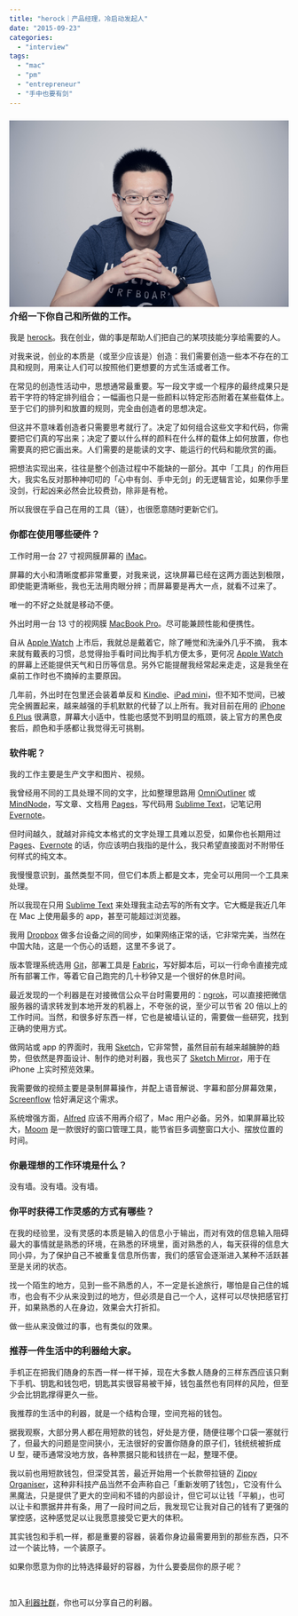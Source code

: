```yaml
---
title: "herock｜产品经理，冷启动发起人"
date: "2015-09-23"
categories: 
  - "interview"
tags: 
  - "mac"
  - "pm"
  - "entrepreneur"
  - "手中也要有剑"
---
```


### ![herock](/images/herock.png)介绍一下你自己和所做的工作。

我是 [herock](https://www.zhihu.com/people/herock)。我在创业，做的事是帮助人们把自己的某项技能分享给需要的人。

对我来说，创业的本质是（或至少应该是）创造：我们需要创造一些本不存在的工具和规则，用来让人们可以按照他们更想要的方式生活或者工作。

在常见的创造性活动中，思想通常最重要。写一段文字或一个程序的最终成果只是若干字符的特定排列组合；一幅画也只是一些颜料以特定形态附着在某些载体上。至于它们的排列和放置的规则，完全由创造者的思想决定。

但这并不意味着创造者只需要思考就行了。决定了如何组合这些文字和代码，你需要把它们真的写出来；决定了要以什么样的颜料在什么样的载体上如何放置，你也需要真的把它画出来。人们需要的是能读的文字、能运行的代码和能欣赏的画。

把想法实现出来，往往是整个创造过程中不能缺的一部分。其中「工具」的作用巨大，我实名反对那种神叨叨的「心中有剑、手中无剑」的无逻辑言论，如果你手里没剑，行起凶来必然会比较费劲，除非是有枪。

所以我很在乎自己在用的工具（链），也很愿意随时更新它们。

### 你都在使用哪些硬件？

工作时用一台 27 寸视网膜屏幕的 [iMac](https://www.apple.com/cn/imac/)。

屏幕的大小和清晰度都非常重要，对我来说，这块屏幕已经在这两方面达到极限，即使能更清晰些，我也无法用肉眼分辨；而屏幕要是再大一点，就看不过来了。

唯一的不好之处就是移动不便。

外出时用一台 13 寸的视网膜 [MacBook Pro](https://www.apple.com/cn/macbook-pro/)。尽可能兼顾性能和便携性。

自从 [Apple Watch](https://www.apple.com/cn/watch/) 上市后，我就总是戴着它，除了睡觉和洗澡外几乎不摘， 我本来就有戴表的习惯，总觉得抬手看时间比掏手机方便太多，更何况 [Apple Watch](https://www.apple.com/cn/watch/) 的屏幕上还能提供天气和日历等信息。另外它能提醒我经常起来走走，这是我坐在桌前工作时也不摘掉的主要原因。

几年前，外出时在包里还会装着单反和 [Kindle](https://www.amazon.cn/dp/B00QJDOLIO)、[iPad mini](https://www.apple.com/cn/ipad/)，但不知不觉间，已被完全搁置起来，越来越强的手机默默的代替了以上所有。我对目前在用的 [iPhone 6 Plus](https://www.apple.com/cn/iphone-6/) 很满意，屏幕大小适中，性能也感觉不到明显的瓶颈，装上官方的黑色皮套后，颜色和手感都让我觉得无可挑剔。

### 软件呢？

我的工作主要是生产文字和图片、视频。

我曾经用不同的工具处理不同的文字，比如整理思路用 [OmniOutliner](https://www.omnigroup.com/omnioutliner) 或 [MindNode](https://mindnode.com/)，写文章、文档用 [Pages](https://www.apple.com/mac/pages/)，写代码用 [Sublime Text](https://www.sublimetext.com/3)，记笔记用 [Evernote](https://evernote.com/intl/zh-cn/)。

但时间越久，就越对非纯文本格式的文字处理工具难以忍受，如果你也长期用过 [Pages](https://www.apple.com/mac/pages/)、[Evernote](https://evernote.com/intl/zh-cn/) 的话，你应该明白我指的是什么，我只希望直接面对不附带任何样式的纯文本。

我慢慢意识到，虽然类型不同，但它们本质上都是文本，完全可以用同一个工具来处理。

所以我现在只用 [Sublime Text](https://www.sublimetext.com/3) 来处理我主动去写的所有文字。它大概是我近几年在 Mac 上使用最多的 app，甚至可能超过浏览器。

我用 [Dropbox](https://dropbox.com/) 做多台设备之间的同步，如果网络正常的话，它非常完美，当然在中国大陆，这是一个伤心的话题，这里不多说了。

版本管理系统选用 [Git](https://git-scm.com/)，部署工具是 [Fabric](https://www.fabfile.org/)，写好脚本后，可以一行命令直接完成所有部署工作，等着它自己跑完的几十秒钟又是一个很好的休息时间。

最近发现的一个利器是在对接微信公众平台时需要用的：[ngrok](https://ngrok.com/)，可以直接把微信服务器的请求转发到本地开发的机器上，不夸张的说，至少可以节省 20 倍以上的工作时间。当然，和很多好东西一样，它也是被墙认证的，需要做一些研究，找到正确的使用方式。

做网站或 app 的界面时，我用 [Sketch](https://bohemiancoding.com/sketch/)，它非常赞，虽然目前有越来越臃肿的趋势，但依然是界面设计、制作的绝对利器，我也买了 [Sketch Mirror](https://bohemiancoding.com/sketch/features/)，用于在 iPhone 上实时预览效果。

我需要做的视频主要是录制屏幕操作，并配上语音解说、字幕和部分屏幕效果，[Screenflow](https://www.telestream.net/screenflow/overview.htm) 恰好满足这个需求。

系统增强方面，[Alfred](https://www.alfredapp.com/) 应该不用再介绍了，Mac 用户必备。另外，如果屏幕比较大，[Moom](https://manytricks.com/moom/) 是一款很好的窗口管理工具，能节省巨多调整窗口大小、摆放位置的时间。

### 你最理想的工作环境是什么？

没有墙。没有墙。没有墙。

### 你平时获得工作灵感的方式有哪些？

在我的经验里，没有灵感的本质是输入的信息小于输出，而对有效的信息输入阻碍最大的事情就是熟悉的环境，在熟悉的环境里，面对熟悉的人，每天获得的信息大同小异，为了保护自己不被重复信息所伤害，我们的感官会逐渐进入某种不活跃甚至是关闭的状态。

找一个陌生的地方，见到一些不熟悉的人，不一定是长途旅行，哪怕是自己住的城市，也会有不少从来没到过的地方，但必须是自己一个人，这样可以尽快把感官打开，如果熟悉的人在身边，效果会大打折扣。

做一些从来没做过的事，也有类似的效果。

### 推荐一件生活中的利器给大家。

手机正在把我们随身的东西一样一样干掉，现在大多数人随身的三样东西应该只剩下手机、钥匙和钱包吧，钥匙其实很容易被干掉，钱包虽然也有同样的风险，但至少会比钥匙撑得更久一些。

我推荐的生活中的利器，就是一个结构合理，空间充裕的钱包。

据我观察，大部分男人都在用短款的钱包，好处是方便，随便往哪个口袋一塞就行了，但最大的问题是空间狭小，无法很好的安置你随身的原子们，钱统统被折成 U 型，硬币通常没地方放，各种票据只能和钱挤在一起，整理不便。

我以前也用短款钱包，但深受其苦，最近开始用一个长款带拉链的 [Zippy Organiser](https://us.louisvuitton.com/eng-us/products/zippy-organiser-monogram-001023)，这种非科技产品当然不会声称自己「重新发明了钱包」，它没有什么黑魔法，只是提供了更大的空间和不错的内部设计，但它可以让钱「平躺」，也可以让卡和票据井井有条，用了一段时间之后，我发现它让我对自己的钱有了更强的掌控感，这种感觉足以让我愿意接受它更大的体积。

其实钱包和手机一样，都是重要的容器，装着你身边最需要用到的那些东西，只不过一个装比特，一个装原子。

如果你愿意为你的比特选择最好的容器，为什么要委屈你的原子呢？

 

加入[利器社群](https://liqi.io/community/)，你也可以分享自己的利器。
